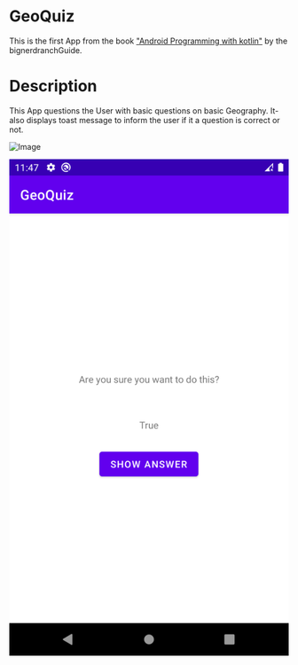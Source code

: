 # GeoQuiz

This is the first App from the book ["Android Programming with kotlin"](https://bignerdranch.com/books/) 
by the bignerdranchGuide.

# Description

This App questions the User with basic questions on basic Geography. It-
also displays toast message to inform the user if it a question is correct or not.

![Image](C:\Users\USER\Desktop\FirstPicture.png)

![Image](SecondPicture.png)
